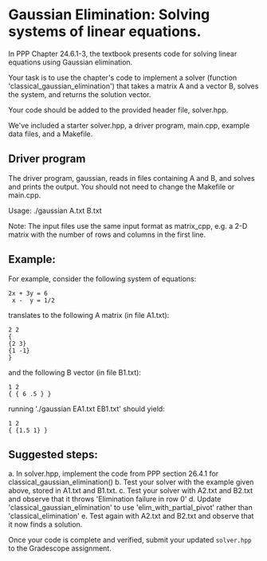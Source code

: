 # Gaussian Elimination: Solving systems of linear equations.

In PPP Chapter 24.6.1-3, the textbook presents code for solving linear equations using Gaussian elimination. 
 
Your task is to use the chapter's code to implement a solver (function 'classical_gaussian_elimination') 
that takes a matrix A and a vector B, solves the system, and returns the solution vector.

Your code should be added to the provided header file, solver.hpp.

We've included a starter solver.hpp, a driver program, main.cpp, example data files, and a Makefile.

## Driver program

The driver program, gaussian, reads in files containing A and B, and solves and prints the output.
You should not need to change the Makefile or main.cpp.

Usage: ./gaussian A.txt B.txt 

Note: The input files use the same input format as matrix_cpp, e.g. a 2-D matrix with the number of rows and columns in the first line.

## Example: 

For example, consider the following system of equations:
```
2x + 3y = 6
 x -  y = 1/2
```

translates to the following A matrix (in file A1.txt):
```
2 2
{
{2 3}
{1 -1}
}
```

and the following B vector (in file B1.txt):
```
1 2
{ { 6 .5 } }
```

running './gaussian EA1.txt EB1.txt' should yield:
```
1 2
{ {1.5 1} }
```

## Suggested steps: 
a. In solver.hpp, implement the code from PPP section 26.4.1 for classical_gaussian_elimination()
b. Test your solver with the example given above, stored in A1.txt and B1.txt.
c. Test your solver with A2.txt and B2.txt and observe that it throws 'Elimination failure in row 0'
d. Update 'classical_gaussian_elimination' to use 'elim_with_partial_pivot' rather than 'classical_elimination'
e. Test again with A2.txt and B2.txt and observe that it now finds a solution.

Once your code is complete and verified, submit your updated `solver.hpp` 
to the Gradescope assignment.
